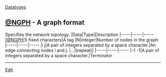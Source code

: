 ---
---
[Datatypes](/Datatypes)
## [@NGPH](/@NGPH) - A graph format
Specifies the network topology.
|Data|Type|Description
|-----|-----|-----
|[@NGPH](/@NGPH)|5 fixed characters|A tag
|N|integer|Number of nodes in the graph
|-----|-----|-----
|i j|A pair of integers separated by a space character.|An edge connecting nodes i and j.
|...|(repeat)|
|-----|-----|-----
|-1 -1|A pair of integers separated by a space character.|Terminator





----
[Edit](https://github.com/vitroid/vitroid.github.io/edit/master/MD/@NGPH.md)
